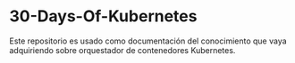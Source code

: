 # 30-Days-Of-Kubernetes

Este repositorio es usado como documentación del conocimiento que vaya adquiriendo sobre orquestador de contenedores Kubernetes.